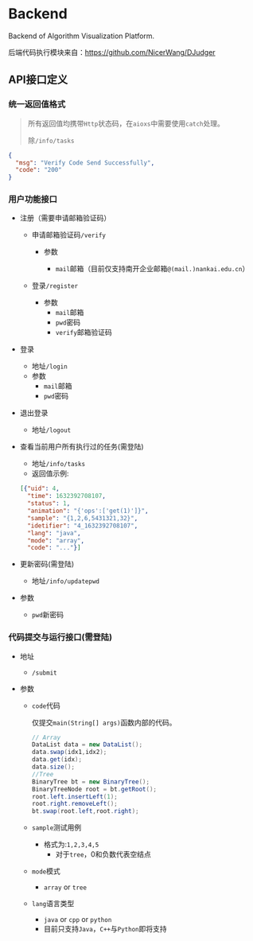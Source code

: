 # Backend
Backend of Algorithm Visualization Platform.

后端代码执行模块来自：https://github.com/NicerWang/DJudger

## API接口定义

### 统一返回值格式

> 所有返回值均携带`Http`状态码，在`aioxs`中需要使用`catch`处理。
>
> 除`/info/tasks`

```json
{
  "msg": "Verify Code Send Successfully",
  "code": "200"
}
```

### 用户功能接口

* 注册（需要申请邮箱验证码）
  
  * 申请邮箱验证码`/verify` 
  
    * 参数
  
      * `mail`邮箱（目前仅支持南开企业邮箱`@(mail.)nankai.edu.cn`）
  * 登录`/register`
  
    * 参数
      * `mail`邮箱
      * `pwd`密码
      * `verify`邮箱验证码
  
* 登录
  * 地址`/login`
  * 参数
    * `mail`邮箱
    * `pwd`密码
  
* 退出登录
  * 地址`/logout`
  
* 查看当前用户所有执行过的任务(需登陆)

  * 地址`/info/tasks`
  * 返回值示例:
  ```json
  [{"uid": 4,
    "time": 1632392708107,
    "status": 1,
    "animation": "{'ops':['get(1)']}",
    "sample": "{1,2,6,5431321,32}",
    "idetifier": "4_1632392708107",
    "lang": "java",
    "mode": "array",
    "code": "..."}]
  ```

* 更新密码(需登陆)

  * 地址`/info/updatepwd`
* 参数
  
  * `pwd`新密码

### 代码提交与运行接口(需登陆)

* 地址
  * `/submit`
  
* 参数
  * `code`代码
  
    仅提交`main(String[] args)`函数内部的代码。
  
    ```java
    // Array
    DataList data = new DataList();
    data.swap(idx1,idx2);
    data.get(idx);
    data.size();
    //Tree
    BinaryTree bt = new BinaryTree();
    BinaryTreeNode root = bt.getRoot();
    root.left.insertLeft(1);
    root.right.removeLeft();
    bt.swap(root.left,root.right);
    ```
  
  * `sample`测试用例
    
    * 格式为:`1,2,3,4,5`
      * 对于`tree`，0和负数代表空结点
    
  * `mode`模式
    
    * `array` or `tree`
    
  * `lang`语言类型
    
    * `java` or `cpp` or `python `
    * 目前只支持`Java`，`C++`与`Python`即将支持

